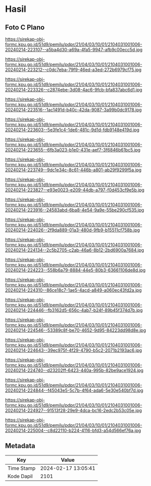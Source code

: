 # Hasil

## Foto C Plano

https://sirekap-obj-formc.kpu.go.id/51d9/pemilu/pdpr/21/04/03/10/01/2104031001006-20240214-223107--a5ba4d30-a69a-4fa5-9947-afb9c00ecc5d.jpg

https://sirekap-obj-formc.kpu.go.id/51d9/pemilu/pdpr/21/04/03/10/01/2104031001006-20240214-223212--c0dc7eba-79f9-46ed-a3ed-272b6979cf75.jpg

https://sirekap-obj-formc.kpu.go.id/51d9/pemilu/pdpr/21/04/03/10/01/2104031001006-20240214-223326--c2874ebe-3d08-4ac6-9fcb-bfa837abc6d1.jpg

https://sirekap-obj-formc.kpu.go.id/51d9/pemilu/pdpr/21/04/03/10/01/2104031001006-20240214-223516--1ac1491d-b40c-42da-9087-3a99b0dc9178.jpg

https://sirekap-obj-formc.kpu.go.id/51d9/pemilu/pdpr/21/04/03/10/01/2104031001006-20240214-223603--5e3fe1c4-1de6-481c-9d1d-fdb9148e419d.jpg

https://sirekap-obj-formc.kpu.go.id/51d9/pemilu/pdpr/21/04/03/10/01/2104031001006-20240214-223655--6fb3a023-b1e0-431e-aef7-3f6846b61bc5.jpg

https://sirekap-obj-formc.kpu.go.id/51d9/pemilu/pdpr/21/04/03/10/01/2104031001006-20240214-223749--9dc1e34c-8c61-446b-a801-ab29f9299f5a.jpg

https://sirekap-obj-formc.kpu.go.id/51d9/pemilu/pdpr/21/04/03/10/01/2104031001006-20240214-223827--e93e0023-e209-44db-a797-f0d453cf9e5b.jpg

https://sirekap-obj-formc.kpu.go.id/51d9/pemilu/pdpr/21/04/03/10/01/2104031001006-20240214-223916--24583abd-6ba8-4e54-9a9e-55be290cf535.jpg

https://sirekap-obj-formc.kpu.go.id/51d9/pemilu/pdpr/21/04/03/10/01/2104031001006-20240214-224026--2f9da889-01a3-480d-9fb9-b15511cf758b.jpg

https://sirekap-obj-formc.kpu.go.id/51d9/pemilu/pdpr/21/04/03/10/01/2104031001006-20240214-224134--2c5b2705-c2ab-46a6-8b12-2bd6900a7684.jpg

https://sirekap-obj-formc.kpu.go.id/51d9/pemilu/pdpr/21/04/03/10/01/2104031001006-20240214-224223--558b6a79-8884-44e5-80b3-63661106de8d.jpg

https://sirekap-obj-formc.kpu.go.id/51d9/pemilu/pdpr/21/04/03/10/01/2104031001006-20240214-224310--86ce18c7-1ae5-4acd-a849-a060ec43fd2a.jpg

https://sirekap-obj-formc.kpu.go.id/51d9/pemilu/pdpr/21/04/03/10/01/2104031001006-20240214-224446--fb3162d5-656c-4ab7-b24f-89b45f374d7b.jpg

https://sirekap-obj-formc.kpu.go.id/51d9/pemilu/pdpr/21/04/03/10/01/2104031001006-20240214-224546--53389c8f-be70-4652-9d95-84223dd98d8e.jpg

https://sirekap-obj-formc.kpu.go.id/51d9/pemilu/pdpr/21/04/03/10/01/2104031001006-20240214-224643--39ec975f-4f29-4790-b5c2-2071b2193ac6.jpg

https://sirekap-obj-formc.kpu.go.id/51d9/pemilu/pdpr/21/04/03/10/01/2104031001006-20240214-224740--d23202ff-6423-440a-995b-82be9ace1924.jpg

https://sirekap-obj-formc.kpu.go.id/51d9/pemilu/pdpr/21/04/03/10/01/2104031001006-20240214-224844--f45043e5-5c7b-4f64-ada6-5e30e540bf7d.jpg

https://sirekap-obj-formc.kpu.go.id/51d9/pemilu/pdpr/21/04/03/10/01/2104031001006-20240214-224927--91513f28-29e9-4dca-bc16-2edc2b53c05e.jpg

https://sirekap-obj-formc.kpu.go.id/51d9/pemilu/pdpr/21/04/03/10/01/2104031001006-20240214-225004--c8d22110-b224-4116-bfd3-a54d566ef76a.jpg


## Metadata

| Key        | Value               |
| ---------- | ------------------- |
| Time Stamp | 2024-02-17 13:05:41 |
| Kode Dapil | 2101                |



